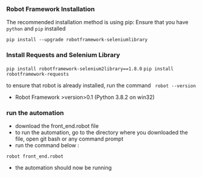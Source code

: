 ###  Robot Framework Installation 

The recommended installation method is using pip: Ensure that you have `python` and `pip` installed

```pip install --upgrade robotframework-seleniumlibrary```


### Install Requests and Selenium Library 

```pip install robotframework-selenium2library==1.8.0```
```pip install robotframework-requests```

to ensure that robot is already installed, run the command 
``` robot --version```
- Robot Framework >version>0.1 (Python 3.8.2 on win32)


### run the automation

- download the front_end.robot file
- to run the automation, go to the directory where you downloaded the file, open git bash or any command prompt 
- run the command below : 

`robot front_end.robot`

- the automation should now be running 
